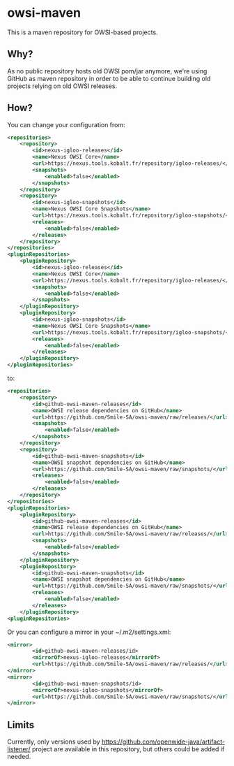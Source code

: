 # owsi-maven

This is a maven repository for OWSI-based projects.

## Why?

As no public repository hosts old OWSI pom/jar anymore, we're using GitHub as maven repository in order to be able to continue building old projects relying on old OWSI releases.

## How?

You can change your configuration from:

```xml
<repositories>
	<repository>
		<id>nexus-igloo-releases</id>
		<name>Nexus OWSI Core</name>
		<url>https://nexus.tools.kobalt.fr/repository/igloo-releases/</url>
		<snapshots>
			<enabled>false</enabled>
		</snapshots>
	</repository>
	<repository>
		<id>nexus-igloo-snapshots</id>
		<name>Nexus OWSI Core Snapshots</name>
		<url>https://nexus.tools.kobalt.fr/repository/igloo-snapshots/</url>
		<releases>
			<enabled>false</enabled>
		</releases>
	</repository>
</repositories>
<pluginRepositories>
	<pluginRepository>
		<id>nexus-igloo-releases</id>
		<name>Nexus OWSI Core</name>
		<url>https://nexus.tools.kobalt.fr/repository/igloo-releases/</url>
		<snapshots>
			<enabled>false</enabled>
		</snapshots>
	</pluginRepository>
	<pluginRepository>
		<id>nexus-igloo-snapshots</id>
		<name>Nexus OWSI Core Snapshots</name>
		<url>https://nexus.tools.kobalt.fr/repository/igloo-snapshots/</url>
		<releases>
			<enabled>false</enabled>
		</releases>
	</pluginRepository>
</pluginRepositories>
```

to:

```xml
<repositories>
	<repository>
		<id>github-owsi-maven-releases</id>
		<name>OWSI release dependencies on GitHub</name>
		<url>https://github.com/Smile-SA/owsi-maven/raw/releases/</url>
		<snapshots>
			<enabled>false</enabled>
		</snapshots>
	</repository>
	<repository>
		<id>github-owsi-maven-snapshots</id>
		<name>OWSI snapshot dependencies on GitHub</name>
		<url>https://github.com/Smile-SA/owsi-maven/raw/snapshots/</url>
		<releases>
			<enabled>false</enabled>
		</releases>
	</repository>
</repositories>
<pluginRepositories>
	<pluginRepository>
		<id>github-owsi-maven-releases</id>
		<name>OWSI release dependencies on GitHub</name>
		<url>https://github.com/Smile-SA/owsi-maven/raw/releases/</url>
		<snapshots>
			<enabled>false</enabled>
		</snapshots>
	</pluginRepository>
	<pluginRepository>
		<id>github-owsi-maven-snapshots</id>
		<name>OWSI snapshot dependencies on GitHub</name>
		<url>https://github.com/Smile-SA/owsi-maven/raw/snapshots/</url>
		<releases>
			<enabled>false</enabled>
		</releases>
	</pluginRepository>
<pluginRepositories>
```

Or you can configure a mirror in your ~/.m2/settings.xml:

```xml
<mirror>
        <id>github-owsi-maven-releases/id>
        <mirrorOf>nexus-igloo-releases</mirrorOf>
        <url>https://github.com/Smile-SA/owsi-maven/raw/releases/</url>
</mirror>
<mirror>
        <id>github-owsi-maven-snapshots/id>
        <mirrorOf>nexus-igloo-snapshots</mirrorOf>
        <url>https://github.com/Smile-SA/owsi-maven/raw/snapshots/</url>
</mirror>
```

## Limits

Currently, only versions used by https://github.com/openwide-java/artifact-listener/ project are available in this repository, but others could be added if needed.

